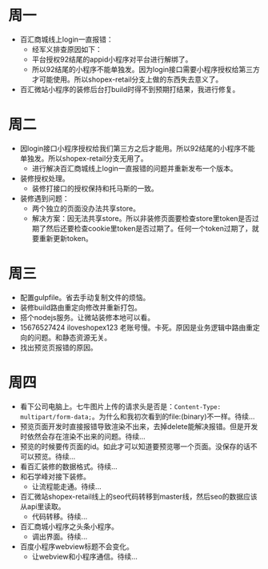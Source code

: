 # 周一
* 百汇商城线上login一直报错：
    - 经军义排查原因如下：
    - 平台授权92结尾的appid小程序对平台进行解绑了。
    - 所以92结尾的小程序不能单独发。因为login接口需要小程序授权给第三方才可能使用。所以shopex-retail分支上做的东西失去意义了。
* 百汇微站小程序的装修后台打build时得不到预期打结果，我进行修复。

# 周二
* 因login接口小程序授权给我们第三方之后才能用。所以92结尾的小程序不能单独发。所以shopex-retail分支无用了。
    - 进行解决百汇商城线上login一直报错的问题并重新发布一个版本。
* 装修授权处理。
    - 装修打接口的授权保持和托马斯的一致。
* 装修遇到问题：
    - 两个独立的页面没办法共享store。
    - 解决方案：因无法共享store。所以非装修页面要检查store里token是否过期了然后还要检查cookie里token是否过期了。任何一个token过期了，就要重新更新token。

# 周三
* 配置gulpfile。省去手动复制文件的烦恼。
* 装修build路由重定向修改并重新打包。
* 搭个nodejs服务。让微站装修本地可以看。
* 15676527424 iloveshopex123 老账号慢。卡死。原因是业务逻辑中路由重定向的问题。和静态资源无关。
* 找出预览页报错的原因。

# 周四
* 看下公司电脑上。七牛图片上传的请求头是否是：```Content-Type: multipart/form-data;```。为什么和我初次看到的file:(binary)不一样。待续...
* 预览页面开发时直接报错导致渲染不出来，去掉delete能解决报错。但是开发时依然会存在渲染不出来的问题。待续...
* 预览的时候要传页面的id。如此才可以知道要预览哪一个页面。没保存的话不可以预览。待续...
* 看百汇装修的数据格式。待续...
* 和石学峰对接下装修。
    - 让流程能走通。待续...
* 百汇微站shopex-retail线上的seo代码转移到master线，然后seo的数据应该从api里读取。
    - 代码转移。待续...
* 百汇商城小程序之头条小程序。
    - 调出界面。待续...
* 百度小程序webview标题不会变化。
    - 让webview和小程序通信。待续...
